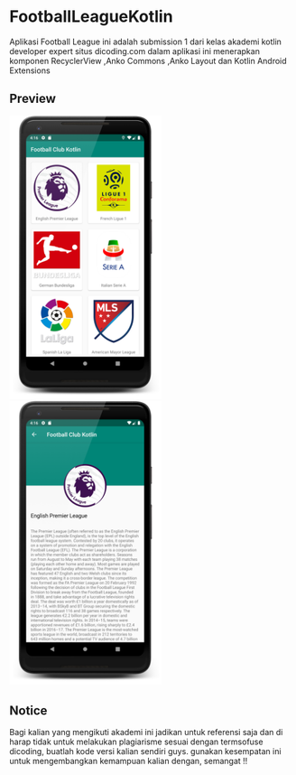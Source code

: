 # FootballLeagueKotlin

Aplikasi Football League ini adalah submission 1 dari kelas akademi kotlin developer expert situs dicoding.com
dalam aplikasi ini menerapkan komponen RecyclerView ,Anko Commons ,Anko Layout dan Kotlin Android Extensions 

## Preview 
<img src="https://github.com/harisbudi/FootballLeagueKotlin/blob/master/Screenshoot/ss1.png" width=270/>&nbsp;
<img src="https://github.com/harisbudi/FootballLeagueKotlin/blob/master/Screenshoot/ss2.png" width=270/>&nbsp;
## Notice

Bagi kalian yang mengikuti akademi ini jadikan untuk referensi saja dan di harap tidak untuk melakukan plagiarisme sesuai dengan termsofuse dicoding, buatlah kode versi kalian sendiri guys.
gunakan kesempatan ini untuk mengembangkan kemampuan kalian dengan, semangat !!
